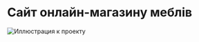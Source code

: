 # Сайт онлайн-магазину меблів


![Иллюстрация к проекту](https://github.com/dmitry-conquer/furniture_shop/blob/main/cover_furn.jpg)
